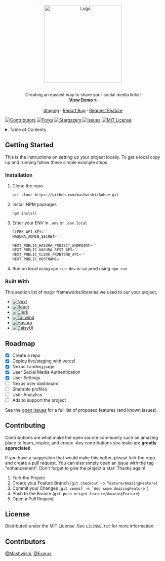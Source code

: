 





<!-- PROJECT LOGO -->
<br />
<div align="center">
<br />
  <a href="https://github.com/mashwishi/kohee">
    <img src="https://i.imgur.com/PqCpvCd.png" alt="Logo" width="250">
  </a>
<br /><br />
  <p align="center">
    Creating an easiest way to share your social media links!
    <br />
    <a href="https://kohee.app/"><strong>View Demo »</strong></a>
    <br />
    <br />
    <a href="https://staging.kohee.app/">Staging</a>
    ·
    <a href="https://github.com/mashwishi/kohee/issues">Report Bug</a>
    ·
    <a href="https://github.com/mashwishi/kohee/issues">Request Feature</a>
  </p>
</div>



[![Contributors][contributors-shield]][contributors-url]
[![Forks][forks-shield]][forks-url]
[![Stargazers][stars-shield]][stars-url]
[![Issues][issues-shield]][issues-url]
[![MIT License][license-shield]][license-url]



<!-- TABLE OF CONTENTS -->
<details>
  <summary>Table of Contents</summary>
  <ol>
    <li>
      <a href="#getting-started">Getting Started</a>
      <ul>
        <li><a href="#installation">Installation</a></li>
      </ul>
    <li><a href="#built-with">Built With</a></li>
    </li>
    <li><a href="#roadmap">Roadmap</a></li>
    <li><a href="#contributing">Contributing</a></li>
    <li><a href="#license">License</a></li>
    <li><a href="#contributors">Contributors</a></li>
  </ol>
</details>

<!-- GETTING STARTED -->
## Getting Started

This is the instructions on setting up your project locally.
To get a local copy up and running follow these simple example steps.

### Installation

1. Clone the repo
   ```sh
   git clone https://github.com/mashwishi/kohee.git
   ```
2. Install NPM packages
   ```sh
   npm install
   ```
3. Enter your ENV in `.env` or `.env.local` 
    ```js
    CLERK_API_KEY=''
    HASURA_ADMIN_SECRET=''

    NEXT_PUBLIC_HASURA_PROJECT_ENDPOINT=''
    NEXT_PUBLIC_HASURA_REST_API=''
    NEXT_PUBLIC_CLERK_FRONTEND_API=''
    NEXT_PUBLIC_HOSTNAME=''
    ```
4. Run on local using `npm run dev` or on prod using `npm run`

### Built With

This section list of major frameworks/libraries we used to our your project. 

* [![Next][Next.js]][Next-url]
* [![React][React.js]][React-url]
* [![Clerk][Clerk]][Clerk-url]
* [![Tailwind][Tailwind]][Tailwind-url]
* [![Hasura][Hasura]][Hasura-url]
* [![DaisyUI][DaisyUI]][DaisyUI-url]


<!-- ROADMAP -->
## Roadmap

- [x] Create a repo
- [x] Deploy live/staging with vercel
- [x] Nexus Landing page
- [x] User Social Media Authentication
- [x] User Settings
- [ ] Nexus user dashboard
- [ ] Sharable profiles
- [ ] User Analytics
- [ ] Ads to support the project

See the [open issues](https://github.com/mashwishi/kohee/issues) for a full list of proposed features (and known issues).



<!-- CONTRIBUTING -->
## Contributing

Contributions are what make the open source community such an amazing place to learn, inspire, and create. Any contributions you make are **greatly appreciated**.

If you have a suggestion that would make this better, please fork the repo and create a pull request. You can also simply open an issue with the tag "enhancement".
Don't forget to give the project a star! Thanks again!

1. Fork the Project
2. Create your Feature Branch (`git checkout -b feature/AmazingFeature`)
3. Commit your Changes (`git commit -m 'Add some AmazingFeature'`)
4. Push to the Branch (`git push origin feature/AmazingFeature`)
5. Open a Pull Request



<!-- LICENSE -->
## License

Distributed under the MIT License. See `LICENSE.txt` for more information.


<!-- Contributors -->
## Contributors

[@Mashwishi](https://github.com/Mashwishi), [@Exarus](https://github.com/Exaruss)




<!-- MARKDOWN LINKS & IMAGES -->
<!-- https://www.markdownguide.org/basic-syntax/#reference-style-links -->
[contributors-shield]: https://img.shields.io/github/contributors/mashwishi/kohee.svg?style=for-the-badge
[contributors-url]: https://github.com/mashwishi/kohee/graphs/contributors
[forks-shield]: https://img.shields.io/github/forks/mashwishi/kohee.svg?style=for-the-badge
[forks-url]: https://github.com/mashwishi/kohee/network/members
[stars-shield]: https://img.shields.io/github/stars/mashwishi/kohee.svg?style=for-the-badge
[stars-url]: https://github.com/mashwishi/kohee/stargazers
[issues-shield]: https://img.shields.io/github/issues/mashwishi/kohee.svg?style=for-the-badge
[issues-url]: https://github.com/mashwishi/kohee/issues
[license-shield]: https://img.shields.io/github/license/mashwishi/kohee.svg?style=for-the-badge
[license-url]: https://github.com/mashwishi/kohee/blob/master/LICENSE.txt

[product-screenshot]: images/screenshot.png

[Next.js]: https://img.shields.io/badge/next.js-000000?style=for-the-badge&logo=nextdotjs&logoColor=white
[Next-url]: https://nextjs.org/

[React.js]: https://img.shields.io/badge/React-20232A?style=for-the-badge&logo=react&logoColor=61DAFB
[React-url]: https://reactjs.org/

[Clerk]: https://img.shields.io/badge/Clerk-6C47FF?style=for-the-badge&logo=Clerk&logoColor=white
[Clerk-url]: https://clerk.dev/

[Hasura]: https://img.shields.io/badge/Hasura-1EB4D4?style=for-the-badge&logo=Hasura&logoColor=white
[Hasura-url]: https://clerk.dev/

[Tailwind]: https://img.shields.io/badge/Tailwind-0EA5E9?style=for-the-badge&logo=TailwindCSS&logoColor=white
[Tailwind-url]: https://hasura.io/

[DaisyUI]: https://img.shields.io/badge/DaisyUI-F000B8?style=for-the-badge&logo=DaisyUI&logoColor=white
[DaisyUI-url]: https://daisyui.com/

